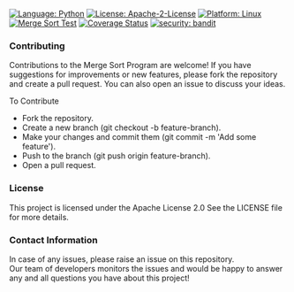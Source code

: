 [![Language: Python](https://img.shields.io/badge/Language-Python-blue.svg)](https://www.python.org/)
[![License: Apache-2-License](https://img.shields.io/badge/Licence-Apache--2--Licence-green.svg)](https://www.apache.org/licenses/LICENSE-2.0)
[![Platform: Linux](https://img.shields.io/badge/Platform-Linux-yellow.svg)](https://www.linux.org/)
[![Merge Sort Test](https://github.com/CSC510-GROUP-40/HOMEWORK_2/actions/workflows/main.yml/badge.svg)](https://github.com/CSC510-GROUP-40/HOMEWORK_2/actions/workflows/main.yml)
[![Coverage Status](https://coveralls.io/repos/github/CSC510-GROUP-40/HOMEWORK_1/badge.svg?branch=main)](https://coveralls.io/github/CSC510-GROUP-40/HOMEWORK_2?branch=main)
[![security: bandit](https://img.shields.io/badge/security-bandit-yellow.svg)](https://github.com/PyCQA/bandit)

### Contributing
Contributions to the Merge Sort Program are welcome! If you have suggestions for improvements or new features, please fork the repository and create a pull request. You can also open an issue to discuss your ideas.

To Contribute
- Fork the repository.
- Create a new branch (git checkout -b feature-branch).
- Make your changes and commit them (git commit -m 'Add some feature').
- Push to the branch (git push origin feature-branch).
- Open a pull request.

### License
This project is licensed under the Apache License 2.0 See the LICENSE file for more details.

### Contact Information
In case of any issues, please raise an issue on this repository.<br> Our team of developers monitors the issues and would be happy to answer any and all questions you have about this project!

